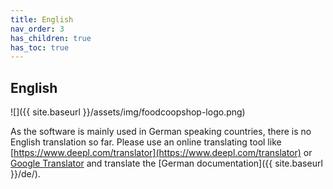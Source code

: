 ```yaml
---
title: English
nav_order: 3
has_children: true
has_toc: true
---
```

## English

![]({{ site.baseurl }}/assets/img/foodcoopshop-logo.png)

As the software is mainly used in German speaking countries, there is no English translation so far. Please use an online translating tool like [https://www.deepl.com/translator](https://www.deepl.com/translator) or [Google Translator](https://translate.google.com/translate?sl=de&tl=en&u=https%3A%2F%2Ffoodcoopshop.github.io%2Fde) and translate the [German documentation]({{ site.baseurl }}/de/).